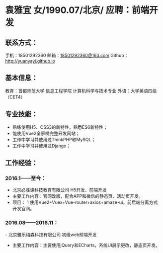 # 袁雅宜 女/1990.07/北京/  应聘：前端开发

## 联系方式：
手机：18501292360
邮箱：18501292360@163.com
Github：http://yuanyayi.github.io

## 基本信息：
教育：首都师范大学 信息工程学院 计算机科学与技术专业
外语：大学英语四级（CET4）

## 专业技能：
- 熟练使用H5、CSS3的新特性，熟悉ES6新特性；
- 能使用Vue2全家桶完整开发网站；
- 工作中学习并使用过ThinkPHP和MySQL；
- 工作中学习并使用过Django；

## 工作经验：
### 2016.1——至今：
 - 北京必胜课科技教育有限公司 H5开发、前端开发
 - 主要工作内容：官网改版，配合APP和微信的静态页、活动页开发。
 - 项目：
 1 使用Vue2+Vuex+Vue-router+axios+amaze-ui，前后端分离方式开发官网。
### 2016.08——2016.11：
 - 北京雅乐梅森科技有限公司 初级web前端开发
 - 主要工作内容：主要使用jQuery和ECharts，系统UI展示更改，静态页开发。
